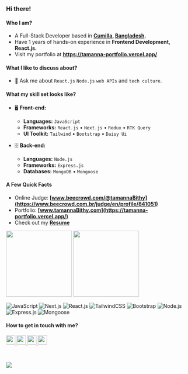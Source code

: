 ### Hi there!

#### Who I am?

- A Full-Stack Developer based in **[Cumilla](https://en.wikipedia.org/wiki/Comilla), [Bangladesh](https://en.wikipedia.org/wiki/Bangladesh).**
- Have 1 years of hands-on experience in **Frontend Development, React.js.**
- Visit my portfolio at **https://tamanna-portfolio.vercel.app/**

<!-- #### What I'm doing?

- Writing `JavaScript`.
- Mostly active on <a href="https://www.linkedin.com/in/tamanna-akter/"><img src="https://cdn-icons-png.flaticon.com/512/174/174857.png" height=20></a>. -->

#### What I like to discuss about?

- 💬 Ask me about `React.js` `Node.js` `web APIs` and `tech culture`.

#### What my skill set looks like?

- 🖥 **Front-end:**

  - **Languages:** `JavaScript`
  - **Frameworks:** `React.js` • `Next.js` • `Redux` • `RTK Query`
  - **UI Toolkit:** `Tailwind` • `Bootstrap` • `Daisy Ui`

- 🗄️ **Back-end:**

  - **Languages:** `Node.js`
  - **Frameworks:** `Express.js`
  - **Databases:** `MongoDB` • `Mongoose`

<!-- - 🎡 **Software development ecosystem:** -->

  <!-- - **Code repository:** `Github` • `AWS`
  - **Project management:** `Jira` • `Trello` -->

#### A Few Quick Facts

- Online Judge: **[www.beecrowd.com/@tamannaBithy](https://www.beecrowd.com.br/judge/en/profile/841051)**
- Portfolio: **[www.tamannaBithy.com](https://tamanna-portfolio.vercel.app/)**
- Check out my **[Resume](https://drive.google.com/file/d/1GUniI5rvLcs6g2Sbc-0Q9FjsIIP-aHIh/view?usp=sharing)**

<!--Github Stats-->

<p float="left">
<img height="180em" src="https://github-readme-stats.vercel.app/api?username=tamannaBithy" /> 
<img height="180em" src="https://github-readme-stats.vercel.app/api/top-langs/?username=tamannaBithy"/>
</p>

![JavaScript](https://img.shields.io/badge/JavaScript-F7DF1E?style=for-the-badge&logo=javascript&logoColor=black)
![Next.js](https://img.shields.io/badge/Next.js-000000?style=for-the-badge&logo=nextdotjs&logoColor=white)
![React.js](https://img.shields.io/badge/-ReactJs-23272F?logo=react&logoColor=149ECA&style=for-the-badge)
![TailwindCSS](https://img.shields.io/badge/Tailwind_CSS-07B0CE?style=for-the-badge&logo=tailwind-css&logoColor=white)
![Bootstrap](https://img.shields.io/badge/Bootstrap-563D7C?style=for-the-badge&logo=bootstrap&logoColor=white)
![Node.js](https://img.shields.io/badge/Node.js-43853D?style=for-the-badge&logo=node.js&logoColor=white)
![Express.js](https://img.shields.io/badge/Express.js-292929?logo=express&logoColor=white&style=for-the-badge)
![Mongoose](https://img.shields.io/badge/Mongoose-yellowgreen?style=for-the-badge)

#### How to get in touch with me?

<p left="center">
<a href="https://www.linkedin.com/in/tamanna-akter/">
  <img src="https://img.shields.io/badge/linkedin-%230077B5.svg?&style=for-the-badge&logo=linkedin&logoColor=white" height=25>
</a> 
<a href="https://www.facebook.com/tamannaBithy14/">
  <img src="https://img.shields.io/badge/Facebook-1877F2?style=for-the-badge&logo=facebook&logoColor=white" height=25>
</a>
<a href="https://medium.com/@bimurto.bithy14">
  <img src="https://img.shields.io/badge/medium-%231DA1F2.svg?&style=for-the-badge&logo=medium&logoColor=white" height=25>
</a> 
<a href="mailto:tamannabithy14@gmail.com">
  <img src="https://img.shields.io/badge/Gmail-D14836?style=for-the-badge&logo=gmail&logoColor=white" height=25>
</a>
</p>

<br/>
<!-- GitHub Profile Views Counter -->

![](https://komarev.com/ghpvc/?username=tamannaBithy)
